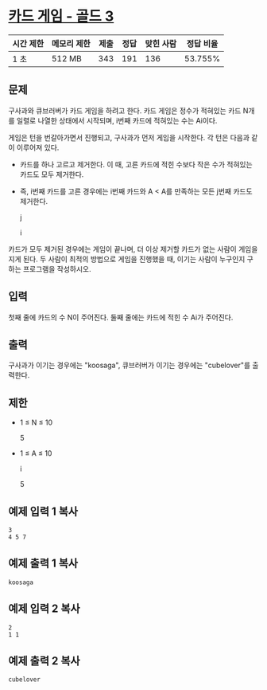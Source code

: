 # [카드 게임 - 골드 3](https://www.acmicpc.net/problem/16882)


| 시간 제한 | 메모리 제한 | 제출 | 정답 | 맞힌 사람 | 정답 비율 |
| --- | --- | --- | --- | --- | --- |
| 1 초 | 512 MB | 343 | 191 | 136 | 53.755% |

## 문제

구사과와 큐브러버가 카드 게임을 하려고 한다. 카드 게임은 정수가 적혀있는 카드 N개를 일렬로 나열한 상태에서 시작되며, i번째 카드에 적혀있는 수는 Ai이다.

게임은 턴을 번갈아가면서 진행되고, 구사과가 먼저 게임을 시작한다. 각 턴은 다음과 같이 이루어져 있다.

- 카드를 하나 고르고 제거한다. 이 때, 고른 카드에 적힌 수보다 작은 수가 적혀있는 카드도 모두 제거한다.
- 즉, i번째 카드를 고른 경우에는 i번째 카드와 A < A를 만족하는 모든 j번째 카드도 제거한다.
    
    j
    
    i
    

카드가 모두 제거된 경우에는 게임이 끝나며, 더 이상 제거할 카드가 없는 사람이 게임을 지게 된다. 두 사람이 최적의 방법으로 게임을 진행했을 때, 이기는 사람이 누구인지 구하는 프로그램을 작성하시오.

## 입력

첫째 줄에 카드의 수 N이 주어진다. 둘째 줄에는 카드에 적힌 수 Ai가 주어진다.

## 출력

구사과가 이기는 경우에는 "koosaga", 큐브러버가 이기는 경우에는 "cubelover"를 출력한다.

## 제한

- 1 ≤ N ≤ 10
    
    5
    
- 1 ≤ A ≤ 10
    
    i
    
    5
    

## 예제 입력 1 복사

```
3
4 5 7

```

## 예제 출력 1 복사

```
koosaga

```

## 예제 입력 2 복사

```
2
1 1

```

## 예제 출력 2 복사

```
cubelover
```
